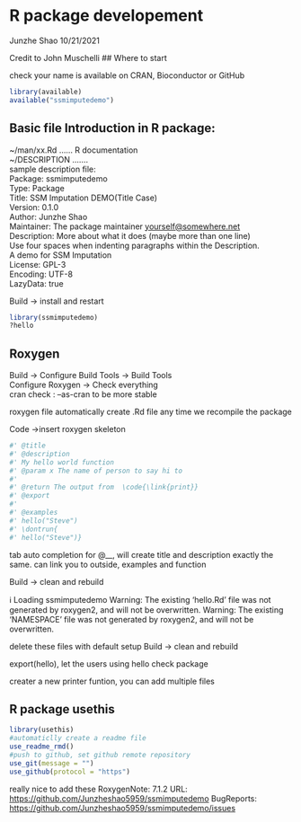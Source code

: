 R package developement
================
Junzhe Shao
10/21/2021

Credit to John Muschelli \#\# Where to start

check your name is available on CRAN, Bioconductor or GitHub

``` r
library(available)
available("ssmimputedemo")
```

## Basic file Introduction in R package:

\~/man/xx.Rd …… R documentation  
\~/DESCRIPTION …….  
sample description file:  
Package: ssmimputedemo  
Type: Package  
Title: SSM Imputation DEMO(Title Case)  
Version: 0.1.0  
Author: Junzhe Shao  
Maintainer: The package maintainer <yourself@somewhere.net>  
Description: More about what it does (maybe more than one line)  
Use four spaces when indenting paragraphs within the Description.  
A demo for SSM Imputation  
License: GPL-3  
Encoding: UTF-8  
LazyData: true

Build -&gt; install and restart

``` r
library(ssmimputedemo)
?hello
```

## Roxygen

Build -&gt; Configure Build Tools -&gt; Build Tools  
Configure Roxygen -&gt; Check everything  
cran check : –as-cran to be more stable

roxygen file automatically create .Rd file any time we recompile the
package

Code -&gt;insert roxygen skeleton

``` r
#' @title 
#' @description 
#' My hello world function
#' @param x The name of person to say hi to
#'
#' @return The output from  \code{\link{print}}    
#' @export
#'
#' @examples
#' hello("Steve")
#' \dontrun{
#' hello("Steve")}
```

tab auto completion for @\_\_, will create title and description exactly
the same. can link you to outside, examples and function

Build -&gt; clean and rebuild

ℹ Loading ssmimputedemo Warning: The existing ‘hello.Rd’ file was not
generated by roxygen2, and will not be overwritten. Warning: The
existing ‘NAMESPACE’ file was not generated by roxygen2, and will not be
overwritten.

delete these files with default setup Build -&gt; clean and rebuild

export(hello), let the users using hello check package

creater a new printer funtion, you can add multiple files

## R package usethis

``` r
library(usethis)
#automaticlly create a readme file
use_readme_rmd()
#push to github, set github remote repository
use_git(message = "")
use_github(protocol = "https")
```

really nice to add these RoxygenNote: 7.1.2 URL:
<https://github.com/Junzheshao5959/ssmimputedemo> BugReports:
<https://github.com/Junzheshao5959/ssmimputedemo/issues>
